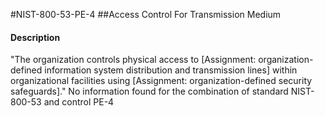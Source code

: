 #NIST-800-53-PE-4
##Access Control For Transmission Medium
#### Description
"The organization controls physical access to [Assignment: organization-defined information system distribution and transmission lines] within organizational facilities using [Assignment: organization-defined security safeguards]."
No information found for the combination of standard NIST-800-53 and control PE-4
